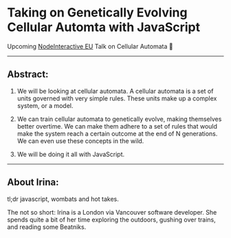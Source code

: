 # Taking on Genetically Evolving Cellular Automta with JavaScript

Upcoming [NodeInteractive EU](http://events.linuxfoundation.org/events/node-interactive-europe) Talk on Cellular Automata :dancer: 

---

## Abstract:
1. We will be looking at cellular automata. A cellular automata is a set of units governed with very simple rules. These units make up a complex system, or a model.

2. We can train cellular automata to genetically evolve, making themselves better overtime. We can make them adhere to a set of rules that would make the system reach a certain outcome at the end of N generations. We can even use these concepts in the wild.

3. We will be doing it all with JavaScript.

---

## About Irina:

tl;dr javascript, wombats and hot takes.

The not so short: Irina is a London via Vancouver software developer. She spends quite a bit of her time exploring the outdoors, gushing over trains, and reading some Beatniks.
